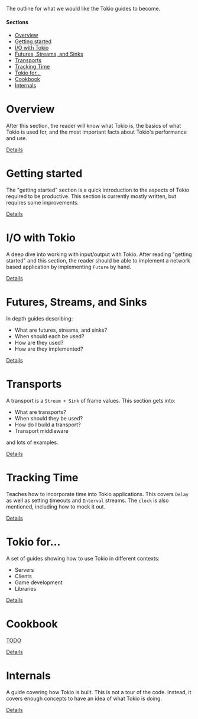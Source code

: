 The outline for what we would like the Tokio guides to become.

#### Sections

* [Overview](#overview)
* [Getting started](#getting-started)
* [I/O with Tokio](#io)
* [Futures, Streams, and Sinks](#futures-streams-sinks)
* [Transports](#transports)
* [Tracking Time](#time)
* [Tokio for...](#tokio-for)
* [Cookbook](#cookbook)
* [Internals](#internals)

<a name="overview"></a>
# Overview

After this section, the reader will know what Tokio is, the basics of what Tokio is used for, and the most important facts about Tokio's performance and use.

[Details](overview.md)

<a name="getting-started"></a>
# Getting started

The "getting started" section is a quick introduction to the aspects of Tokio required to be productive. This section is currently mostly written, but requires some improvements.

[Details](getting-started.md)

<a name="io"></a>
# I/O with Tokio

A deep dive into working with input/output with Tokio. After reading "getting started" and this section, the reader should be able to implement a network based application by implementing `Future` by hand.

[Details](io-with-tokio.md)

<a name="futures-streams-sinks"></a>
# Futures, Streams, and Sinks

In depth guides describing:

* What are futures, streams, and sinks?
* When should each be used?
* How are they used?
* How are they implemented?

[Details](futures-streams-sinks.md)

<a name="transports"></a>
# Transports

A transport is a `Stream + Sink` of frame values. This section gets into:

* What are transports?
* When should they be used?
* How do I build a transport?
* Transport middleware

and lots of examples.

[Details](transports.md)

<a name="time"></a>
# Tracking Time

Teaches how to incorporate time into Tokio applications. This covers `Delay` as
well as setting timeouts and `Interval` streams. The `clock` is also mentioned,
including how to mock it out.

[Details](tracking-time.md)

<a name="tokio-for"></a>
# Tokio for...

A set of guides showing how to use Tokio in different contexts:

* Servers
* Clients
* Game development
* Libraries

[Details](tokio-for.md)

<a name="cookbook"></a>
# Cookbook

[TODO](https://github.com/tokio-rs/doc-blitz/issues/23)

[Details](cookbook.md)

<a name="internals"></a>
# Internals

A guide covering how Tokio is built. This is not a tour of the code. Instead, it
covers enough concepts to have an idea of what Tokio is doing.

[Details](internals.md)

